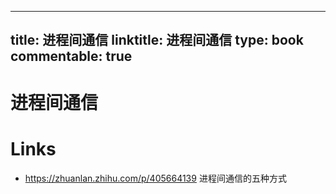 
---
title: 进程间通信
linktitle: 进程间通信
type: book
commentable: true
---

# 进程间通信

# Links

- https://zhuanlan.zhihu.com/p/405664139 进程间通信的五种方式
    